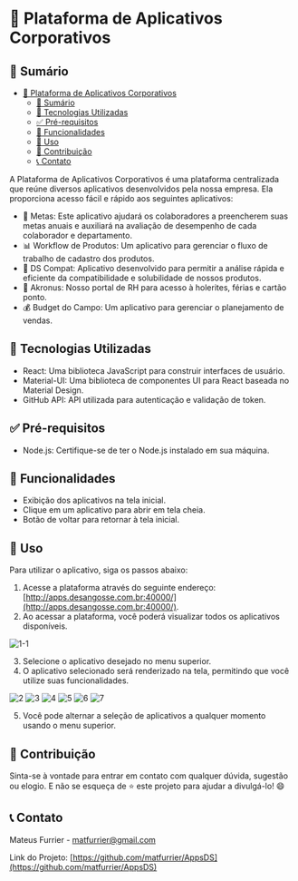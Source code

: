 # 📱 Plataforma de Aplicativos Corporativos

## 📝 Sumário
- [📱 Plataforma de Aplicativos Corporativos](#-plataforma-de-aplicativos-corporativos)
  - [📝 Sumário](#-sumário)
  - [🚀 Tecnologias Utilizadas](#-tecnologias-utilizadas)
  - [✅ Pré-requisitos](#-pré-requisitos)
  - [🔧 Funcionalidades](#-funcionalidades)
  - [📖 Uso](#-uso)
  - [🤝 Contribuição](#-contribuição)
  - [📞 Contato](#-contato)

A Plataforma de Aplicativos Corporativos é uma plataforma centralizada que reúne diversos aplicativos desenvolvidos pela nossa empresa. 
Ela proporciona acesso fácil e rápido aos seguintes aplicativos:

- 🎯 Metas: Este aplicativo ajudará os colaboradores a preencherem suas metas anuais e auxiliará na avaliação de desempenho de cada colaborador e departamento.
- 📊 Workflow de Produtos: Um aplicativo para gerenciar o fluxo de trabalho de cadastro dos produtos.
- 🧪 DS Compat: Aplicativo desenvolvido para permitir a análise rápida e eficiente da compatibilidade e solubilidade de nossos produtos.
- 💼 Akronus: Nosso portal de RH para acesso à holerites, férias e cartão ponto.
- 💰 Budget do Campo: Um aplicativo para gerenciar o planejamento de vendas.

## 🚀 Tecnologias Utilizadas

- React: Uma biblioteca JavaScript para construir interfaces de usuário.
- Material-UI: Uma biblioteca de componentes UI para React baseada no Material Design.
- GitHub API: API utilizada para autenticação e validação de token.

## ✅ Pré-requisitos

- Node.js: Certifique-se de ter o Node.js instalado em sua máquina.


## 🔧 Funcionalidades

- Exibição dos aplicativos na tela inicial.
- Clique em um aplicativo para abrir em tela cheia.
- Botão de voltar para retornar à tela inicial.

## 📖 Uso

Para utilizar o aplicativo, siga os passos abaixo:

1. Acesse a plataforma através do seguinte endereço: [http://apps.desangosse.com.br:40000/](http://apps.desangosse.com.br:40000/).
2. Ao acessar a plataforma, você poderá visualizar todos os aplicativos disponíveis.

![1-1](https://github.com/matfurrier/AppsDS/assets/30526394/a514549f-2205-464c-ba62-8d4db62b3bb0)

3. Selecione o aplicativo desejado no menu superior.
4. O aplicativo selecionado será renderizado na tela, permitindo que você utilize suas funcionalidades.

![2](https://github.com/matfurrier/AppsDS/assets/30526394/6d1c46fa-bc05-4501-827b-68ac43139df0)
![3](https://github.com/matfurrier/AppsDS/assets/30526394/1c1a16e6-f027-418b-b255-9a8b40a9a5af)
![4](https://github.com/matfurrier/AppsDS/assets/30526394/cfc023ee-a2d4-4314-bd48-43bc7f87e8fe)
![5](https://github.com/matfurrier/AppsDS/assets/30526394/2eb7fe19-b08c-4bc8-8560-d2a40f2b1fb2)
![6](https://github.com/matfurrier/AppsDS/assets/30526394/ac63d58e-e6f1-4818-96a0-80d060cb7ae4)
![7](https://github.com/matfurrier/AppsDS/assets/30526394/85336b32-2a39-4815-a8f4-a7211662c784)

5. Você pode alternar a seleção de aplicativos a qualquer momento usando o menu superior.

## 🤝 Contribuição

Sinta-se à vontade para entrar em contato com qualquer dúvida, sugestão ou elogio. E não se esqueça de ⭐️ este projeto para ajudar a divulgá-lo! 😄

## 📞 Contato

Mateus Furrier - matfurrier@gmail.com

Link do Projeto: [https://github.com/matfurrier/AppsDS](https://github.com/matfurrier/AppsDS)
